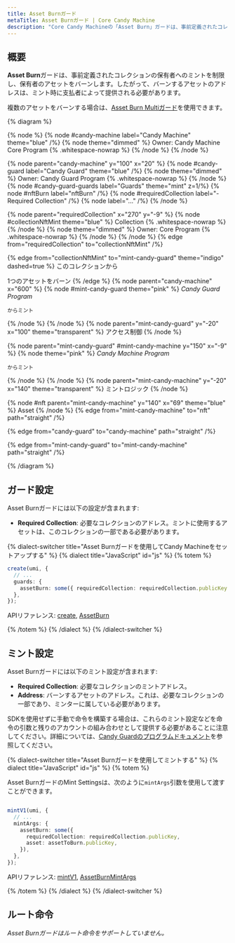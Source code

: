 ```yaml
---
title: Asset Burnガード
metaTitle: Asset Burnガード | Core Candy Machine
description: "Core Candy Machineの「Asset Burn」ガードは、事前定義されたコレクションの保有者へのミントを制限し、Core Candy Machineからの購入中に保有者のアセットをバーンします。"
---
```


## 概要

**Asset Burn**ガードは、事前定義されたコレクションの保有者へのミントを制限し、保有者のアセットをバーンします。したがって、バーンするアセットのアドレスは、ミント時に支払者によって提供される必要があります。

複数のアセットをバーンする場合は、[Asset Burn Multiガード](/core-candy-machine/guards/asset-burn-multi)を使用できます。

{% diagram  %}

{% node %}
{% node #candy-machine label="Candy Machine" theme="blue" /%}
{% node theme="dimmed" %}
Owner: Candy Machine Core Program {% .whitespace-nowrap %}
{% /node %}
{% /node %}

{% node parent="candy-machine" y="100" x="20" %}
{% node #candy-guard label="Candy Guard" theme="blue" /%}
{% node theme="dimmed" %}
Owner: Candy Guard Program {% .whitespace-nowrap %}
{% /node %}
{% node #candy-guard-guards label="Guards" theme="mint" z=1/%}
{% node #nftBurn label="nftBurn" /%}
{% node #requiredCollection label="- Required Collection" /%}
{% node label="..." /%}
{% /node %}

{% node parent="requiredCollection" x="270" y="-9"  %}
{% node #collectionNftMint theme="blue" %}
Collection {% .whitespace-nowrap %}
{% /node %}
{% node theme="dimmed" %}
Owner: Core Program {% .whitespace-nowrap %}
{% /node %}
{% /node %}
{% edge from="requiredCollection" to="collectionNftMint" /%}


{% edge from="collectionNftMint" to="mint-candy-guard" theme="indigo" dashed=true %}
このコレクションから

1つのアセットをバーン
{% /edge %}
{% node parent="candy-machine" x="600" %}
  {% node #mint-candy-guard theme="pink" %}
    _Candy Guard Program_

    からミント
  {% /node %}
{% /node %}
{% node parent="mint-candy-guard" y="-20" x="100" theme="transparent" %}
  アクセス制御
{% /node %}

{% node parent="mint-candy-guard" #mint-candy-machine y="150" x="-9" %}
  {% node theme="pink" %}
    _Candy Machine Program_

    からミント
  {% /node %}
{% /node %}
{% node parent="mint-candy-machine" y="-20" x="140" theme="transparent" %}
  ミントロジック
{% /node %}

{% node #nft parent="mint-candy-machine" y="140" x="69" theme="blue" %}
  Asset
{% /node %}
{% edge from="mint-candy-machine" to="nft" path="straight" /%}

{% edge from="candy-guard" to="candy-machine" path="straight" /%}

{% edge from="mint-candy-guard" to="mint-candy-machine" path="straight" /%}

{% /diagram %}

## ガード設定

Asset Burnガードには以下の設定が含まれます:

- **Required Collection**: 必要なコレクションのアドレス。ミントに使用するアセットは、このコレクションの一部である必要があります。

{% dialect-switcher title="Asset Burnガードを使用してCandy Machineをセットアップする" %}
{% dialect title="JavaScript" id="js" %}
{% totem %}

```ts
create(umi, {
  // ...
  guards: {
    assetBurn: some({ requiredCollection: requiredCollection.publicKey }),
  },
});
```

APIリファレンス: [create](https://mpl-core-candy-machine.typedoc.metaplex.com/functions/create.html), [AssetBurn](https://mpl-core-candy-machine.typedoc.metaplex.com/types/AssetBurn.html)

{% /totem %}
{% /dialect %}
{% /dialect-switcher %}

## ミント設定

Asset Burnガードには以下のミント設定が含まれます:

- **Required Collection**: 必要なコレクションのミントアドレス。
- **Address**: バーンするアセットのアドレス。これは、必要なコレクションの一部であり、ミンターに属している必要があります。

SDKを使用せずに手動で命令を構築する場合は、これらのミント設定などを命令の引数と残りのアカウントの組み合わせとして提供する必要があることに注意してください。詳細については、[Candy Guardのプログラムドキュメント](https://github.com/metaplex-foundation/mpl-core-candy-machine/tree/main/programs/candy-guard#asseturn)を参照してください。

{% dialect-switcher title="Asset Burnガードを使用してミントする" %}
{% dialect title="JavaScript" id="js" %}
{% totem %}

Asset BurnガードのMint Settingsは、次のように`mintArgs`引数を使用して渡すことができます。

```ts

mintV1(umi, {
  // ...
  mintArgs: {
    assetBurn: some({
      requiredCollection: requiredCollection.publicKey,
      asset: assetToBurn.publicKey,
    }),
  },
});
```

APIリファレンス: [mintV1](https://mpl-core-candy-machine.typedoc.metaplex.com/functions/mintV1.html), [AssetBurnMintArgs](https://mpl-core-candy-machine.typedoc.metaplex.com/types/AssetBurnMintArgs.html)

{% /totem %}
{% /dialect %}
{% /dialect-switcher %}

## ルート命令

_Asset Burnガードはルート命令をサポートしていません。_
